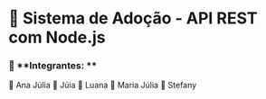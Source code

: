 # **:feet: Sistema de Adoção - API REST com Node.js**
### 📌 **Integrantes: **
:blossom: Ana Júlia
:blossom: Júia
:blossom: Luana
:blossom: Maria Júlia
:blossom: Stefany 
 
